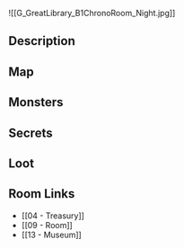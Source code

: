 
![[G_GreatLibrary_B1ChronoRoom_Night.jpg]]

## Description

## Map

## Monsters

## Secrets

## Loot

## Room Links

*  [[04 - Treasury]]
*  [[09 - Room]]
*  [[13 - Museum]]